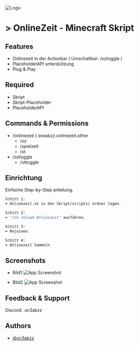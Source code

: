 
![Logo](https://cdn.discordapp.com/attachments/1209532996861038673/1393443965369581618/ONLINEZEIT-SKRIPT-12-7-2025.png?ex=68733152&is=6871dfd2&hm=03e8385dddd7ee36bdcda79dd840f1eadc118a32c1ece92086b3e8f454591fa0&)


# > OnlineZeit - Minecraft Skript




## Features

- Onlinezeit in der Actionbar ( Umschaltbar: /oztoggle )
- PlaceholderAPI unterstützung
- Plug & Play

## Required

- Skript
- Skript-Placeholder
- PlaceholderAPI

## Commands & Permissions

- /onlinezeit ( sneakzz.onlinezeit.other
  - /oz
  - /spielzeit
  - /ot
- /oztoggle
  - /ottoggle

## Einrichtung

Einfache Step-by-Step anleitung.

```bash
Schitt 1:
➥ Onlinezeit.sk in den Skript/scripts/ ordner legen.
```
```bash
Schitt 2:
➥ "/sk reload Onlinezeit" ausführen.
```
```bash
Schitt 3:
➥ Rejoinen.
```
```bash
Schitt 4:
➥ Onlinezeit Sammeln
```


## Screenshots
- Bild1
![App Screenshot]()

- Bild2
![App Screenshot]()


## Feedback & Support

Discord: .sn3akzz


## Authors

- [@sn3akzz](https://www.github.com/sn3akzz)

